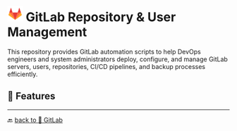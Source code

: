 # <img src="../../Assets/pics/icons8-gitlab-48.svg" width="35" alt="GitLab Repo and User management"> GitLab Repository & User Management

This repository provides GitLab automation scripts to help DevOps engineers and system administrators deploy, configure, and manage GitLab servers, users, repositories, CI/CD pipelines, and backup processes efficiently.

## 🚀 Features

---

🔙 [back to 📂 GitLab](../)
